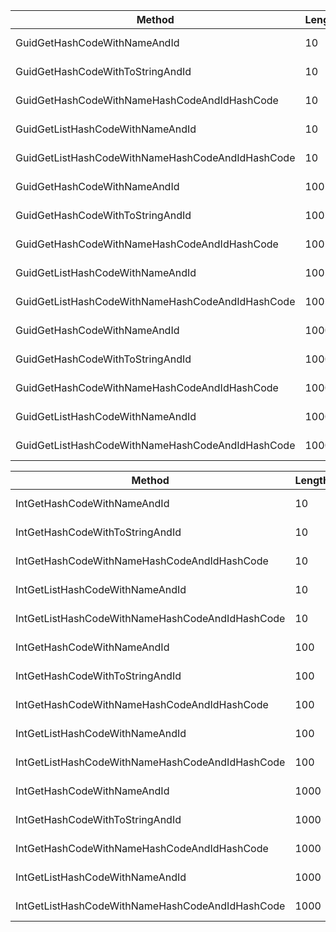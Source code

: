 ﻿| Method                                           | Length |          Mean |      Error |     StdDev |        Median |    Gen0 |   Gen1 | Allocated |
|--------------------------------------------------|------- |--------------:|-----------:|-----------:|--------------:|--------:|-------:|----------:|
| GuidGetHashCodeWithNameAndId                     |     10 |     148.82 ns |   0.899 ns |   0.841 ns |     148.57 ns |  0.0515 |      - |     216 B |
| GuidGetHashCodeWithToStringAndId                 |     10 |     229.40 ns |   1.045 ns |   0.926 ns |     229.10 ns |  0.0782 |      - |     328 B |
| GuidGetHashCodeWithNameHashCodeAndIdHashCode     |     10 |      23.94 ns |   0.107 ns |   0.095 ns |      23.90 ns |       - |      - |         - |
| GuidGetListHashCodeWithNameAndId                 |     10 |   1,485.49 ns |   3.645 ns |   3.409 ns |   1,486.20 ns |  0.5150 |      - |    2160 B |
| GuidGetListHashCodeWithNameHashCodeAndIdHashCode |     10 |     267.36 ns |   0.698 ns |   0.583 ns |     267.39 ns |       - |      - |         - |
| GuidGetHashCodeWithNameAndId                     |    100 |     151.77 ns |   2.067 ns |   1.934 ns |     151.54 ns |  0.0515 |      - |     216 B |
| GuidGetHashCodeWithToStringAndId                 |    100 |     229.69 ns |   0.671 ns |   0.595 ns |     229.58 ns |  0.0782 |      - |     328 B |
| GuidGetHashCodeWithNameHashCodeAndIdHashCode     |    100 |      31.43 ns |   2.071 ns |   6.106 ns |      35.85 ns |       - |      - |         - |
| GuidGetListHashCodeWithNameAndId                 |    100 |  15,260.82 ns |  55.959 ns |  46.728 ns |  15,262.57 ns |  5.1575 |      - |   21601 B |
| GuidGetListHashCodeWithNameHashCodeAndIdHashCode |    100 |   3,395.31 ns |   9.378 ns |   8.313 ns |   3,392.56 ns |       - |      - |         - |
| GuidGetHashCodeWithNameAndId                     |   1000 |     146.68 ns |   0.483 ns |   0.452 ns |     146.60 ns |  0.0515 |      - |     216 B |
| GuidGetHashCodeWithToStringAndId                 |   1000 |     222.69 ns |   3.430 ns |   3.040 ns |     221.85 ns |  0.0782 | 0.0002 |     328 B |
| GuidGetHashCodeWithNameHashCodeAndIdHashCode     |   1000 |      24.29 ns |   0.492 ns |   0.656 ns |      23.95 ns |       - |      - |         - |
| GuidGetListHashCodeWithNameAndId                 |   1000 | 276,172.38 ns | 928.982 ns | 725.288 ns | 275,985.61 ns | 51.2695 |      - |  216011 B |
| GuidGetListHashCodeWithNameHashCodeAndIdHashCode |   1000 |  26,237.21 ns |  98.095 ns |  86.959 ns |  26,213.10 ns |       - |      - |         - |


| Method                                          | Length |         Mean |      Error |     StdDev |    Gen0 | Allocated |
|-------------------------------------------------|------- |-------------:|-----------:|-----------:|--------:|----------:|
| IntGetHashCodeWithNameAndId                     |     10 |     44.60 ns |   0.306 ns |   0.286 ns |  0.0114 |      48 B |
| IntGetHashCodeWithToStringAndId                 |     10 |    124.00 ns |   0.833 ns |   0.739 ns |  0.0381 |     160 B |
| IntGetHashCodeWithNameHashCodeAndIdHashCode     |     10 |     22.93 ns |   0.480 ns |   0.401 ns |       - |         - |
| IntGetListHashCodeWithNameAndId                 |     10 |    459.72 ns |   2.496 ns |   2.084 ns |  0.1221 |     512 B |
| IntGetListHashCodeWithNameHashCodeAndIdHashCode |     10 |    295.10 ns |   0.476 ns |   0.371 ns |       - |         - |
| IntGetHashCodeWithNameAndId                     |    100 |     44.53 ns |   0.891 ns |   1.190 ns |  0.0114 |      48 B |
| IntGetHashCodeWithToStringAndId                 |    100 |    118.94 ns |   1.260 ns |   1.401 ns |  0.0381 |     160 B |
| IntGetHashCodeWithNameHashCodeAndIdHashCode     |    100 |     23.08 ns |   0.156 ns |   0.130 ns |       - |         - |
| IntGetListHashCodeWithNameAndId                 |    100 |  5,663.27 ns | 113.299 ns | 100.436 ns |  1.8387 |    7712 B |
| IntGetListHashCodeWithNameHashCodeAndIdHashCode |    100 |  2,466.83 ns |   5.095 ns |   4.255 ns |       - |         - |
| IntGetHashCodeWithNameAndId                     |   1000 |     42.95 ns |   0.205 ns |   0.171 ns |  0.0114 |      48 B |
| IntGetHashCodeWithToStringAndId                 |   1000 |    117.27 ns |   0.532 ns |   0.415 ns |  0.0381 |     160 B |
| IntGetHashCodeWithNameHashCodeAndIdHashCode     |   1000 |     22.79 ns |   0.032 ns |   0.028 ns |       - |         - |
| IntGetListHashCodeWithNameAndId                 |   1000 | 58,624.40 ns | 264.873 ns | 247.762 ns | 19.0430 |   79724 B |
| IntGetListHashCodeWithNameHashCodeAndIdHashCode |   1000 | 25,108.00 ns |  93.304 ns |  82.712 ns |       - |         - |
